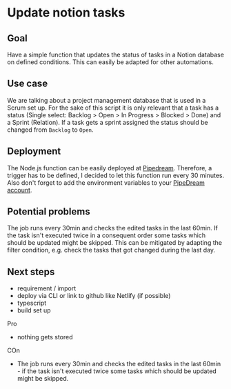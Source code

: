 # Update notion tasks 

## Goal

Have a simple function that updates the status of tasks in a Notion database on defined conditions. This can easily be adapted for other automations.

## Use case

We are talking about a project management database that is used in a Scrum set up. For the sake of this script it is only relevant that a task has a status (Single select: Backlog > Open > In Progress > Blocked > Done) and a Sprint (Relation). If a task gets a sprint assigned the status should be changed from `Backlog` to `Open`. 

## Deployment

The Node.js function can be easily deployed at [Pipedream](https://pipedream.com/   ). Therefore, a trigger has to be defined, I decided to let this function run every 30 minutes. Also don't forget to add the environment variables to your [PipeDream account](https://pipedream.com/docs/environment-variables/).

## Potential problems

The job runs every 30min and checks the edited tasks in the last 60min. If the task isn't executed twice in a consequent order some tasks which should be updated might be skipped. This can be mitigated by adapting the filter condition, e.g. check the tasks that got changed during the last day.

## Next steps

- requirement / import
- deploy via CLI or link to github like Netlify (if possible) 
- typescript
- build set up



Pro
- nothing gets stored

COn
- The job runs every 30min and checks the edited tasks in the last 60min - if the task isn't executed twice some tasks which should be updated might be skipped.
